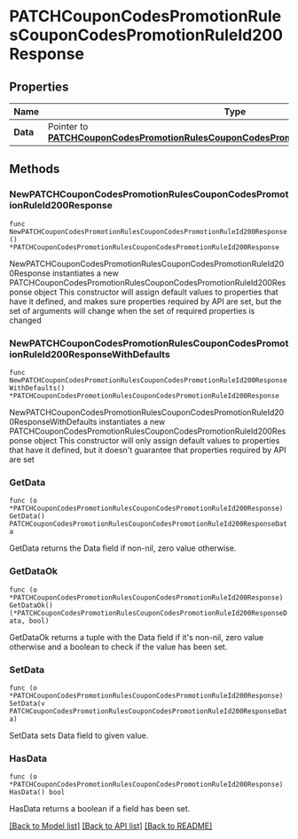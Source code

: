 # PATCHCouponCodesPromotionRulesCouponCodesPromotionRuleId200Response

## Properties

Name | Type | Description | Notes
------------ | ------------- | ------------- | -------------
**Data** | Pointer to [**PATCHCouponCodesPromotionRulesCouponCodesPromotionRuleId200ResponseData**](PATCHCouponCodesPromotionRulesCouponCodesPromotionRuleId200ResponseData.md) |  | [optional] 

## Methods

### NewPATCHCouponCodesPromotionRulesCouponCodesPromotionRuleId200Response

`func NewPATCHCouponCodesPromotionRulesCouponCodesPromotionRuleId200Response() *PATCHCouponCodesPromotionRulesCouponCodesPromotionRuleId200Response`

NewPATCHCouponCodesPromotionRulesCouponCodesPromotionRuleId200Response instantiates a new PATCHCouponCodesPromotionRulesCouponCodesPromotionRuleId200Response object
This constructor will assign default values to properties that have it defined,
and makes sure properties required by API are set, but the set of arguments
will change when the set of required properties is changed

### NewPATCHCouponCodesPromotionRulesCouponCodesPromotionRuleId200ResponseWithDefaults

`func NewPATCHCouponCodesPromotionRulesCouponCodesPromotionRuleId200ResponseWithDefaults() *PATCHCouponCodesPromotionRulesCouponCodesPromotionRuleId200Response`

NewPATCHCouponCodesPromotionRulesCouponCodesPromotionRuleId200ResponseWithDefaults instantiates a new PATCHCouponCodesPromotionRulesCouponCodesPromotionRuleId200Response object
This constructor will only assign default values to properties that have it defined,
but it doesn't guarantee that properties required by API are set

### GetData

`func (o *PATCHCouponCodesPromotionRulesCouponCodesPromotionRuleId200Response) GetData() PATCHCouponCodesPromotionRulesCouponCodesPromotionRuleId200ResponseData`

GetData returns the Data field if non-nil, zero value otherwise.

### GetDataOk

`func (o *PATCHCouponCodesPromotionRulesCouponCodesPromotionRuleId200Response) GetDataOk() (*PATCHCouponCodesPromotionRulesCouponCodesPromotionRuleId200ResponseData, bool)`

GetDataOk returns a tuple with the Data field if it's non-nil, zero value otherwise
and a boolean to check if the value has been set.

### SetData

`func (o *PATCHCouponCodesPromotionRulesCouponCodesPromotionRuleId200Response) SetData(v PATCHCouponCodesPromotionRulesCouponCodesPromotionRuleId200ResponseData)`

SetData sets Data field to given value.

### HasData

`func (o *PATCHCouponCodesPromotionRulesCouponCodesPromotionRuleId200Response) HasData() bool`

HasData returns a boolean if a field has been set.


[[Back to Model list]](../README.md#documentation-for-models) [[Back to API list]](../README.md#documentation-for-api-endpoints) [[Back to README]](../README.md)


